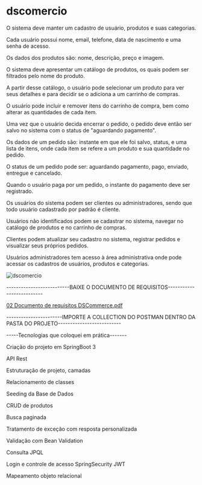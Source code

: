 # dscomercio

O sistema deve manter um cadastro de usuário, produtos e suas categorias. 

Cada usuário possui nome, email, telefone, data de nascimento e uma senha de acesso.

Os dados dos produtos são: nome, descrição, preço e imagem. 

O sistema deve apresentar um catálogo de produtos, os quais podem ser filtrados pelo nome do produto. 

A partir desse catálogo, o usuário pode selecionar um produto para ver seus detalhes e para
decidir se o adiciona a um carrinho de compras. 

O usuário pode incluir e remover itens do carrinho de compra, bem como alterar as quantidades de cada item. 

Uma vez que o usuário decida encerrar o pedido, o pedido deve então ser salvo no sistema com o status
de "aguardando pagamento". 

Os dados de um pedido são: instante em que ele foi salvo, status, e uma lista de itens, onde cada item se refere a um produto e sua quantidade no pedido. 

O status de um pedido pode ser: aguardando pagamento, pago, enviado,
entregue e cancelado. 

Quando o usuário paga por um pedido, o instante do pagamento deve ser registrado. 

Os usuários do sistema podem ser clientes ou administradores, sendo que todo usuário cadastrado por padrão é cliente. 

Usuários não identificados podem se cadastrar no sistema, navegar no catálogo de produtos e no carrinho de
compras. 

Clientes podem atualizar seu cadastro no sistema, registrar pedidos e visualizar
seus próprios pedidos. 

Usuários administradores tem acesso à área administrativa onde
pode acessar os cadastros de usuários, produtos e categorias.



![dscomercio](https://github.com/DennerOl/dscomercio/assets/124217386/0de8f029-c1d8-4385-9bec-091956c57fe4)

--------------------------BAIXE O DOCUMENTO DE REQUISITOS--------------------------

[02 Documento de requisitos DSCommerce.pdf](https://github.com/DennerOl/dscomercio/files/12223408/02.Documento.de.requisitos.DSCommerce.pdf)

-----------------------IMPORTE A COLLECTION DO POSTMAN DENTRO DA PASTA DO PROJETO--------------------------


-----Tecnologias que coloquei em prática-------

Criação do projeto em SpringBoot 3

API Rest

Estruturação de projeto, camadas

Relacionamento de classes

Seeding da Base de Dados

CRUD de produtos

Busca paginada

Tratamento de exceção com resposta personalizada

Validação com Bean Validation

Consulta JPQL

Login e controle de acesso SpringSecurity JWT

Mapeamento objeto relacional


